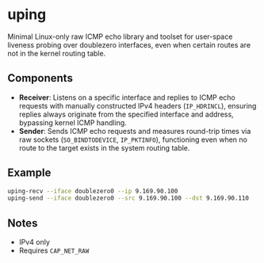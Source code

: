 # uping

Minimal Linux-only raw ICMP echo library and toolset for user-space liveness probing over doublezero interfaces, even when certain routes are not in the kernel routing table.

## Components

- **Receiver**: Listens on a specific interface and replies to ICMP echo requests with manually constructed IPv4 headers (`IP_HDRINCL`), ensuring replies always originate from the specified interface and address, bypassing kernel ICMP handling.
- **Sender**: Sends ICMP echo requests and measures round-trip times via raw sockets (`SO_BINDTODEVICE`, `IP_PKTINFO`), functioning even when no route to the target exists in the system routing table.

## Example

```bash
uping-recv --iface doublezero0 --ip 9.169.90.100
uping-send --iface doublezero0 --src 9.169.90.100 --dst 9.169.90.110
```

## Notes

- IPv4 only
- Requires `CAP_NET_RAW`
